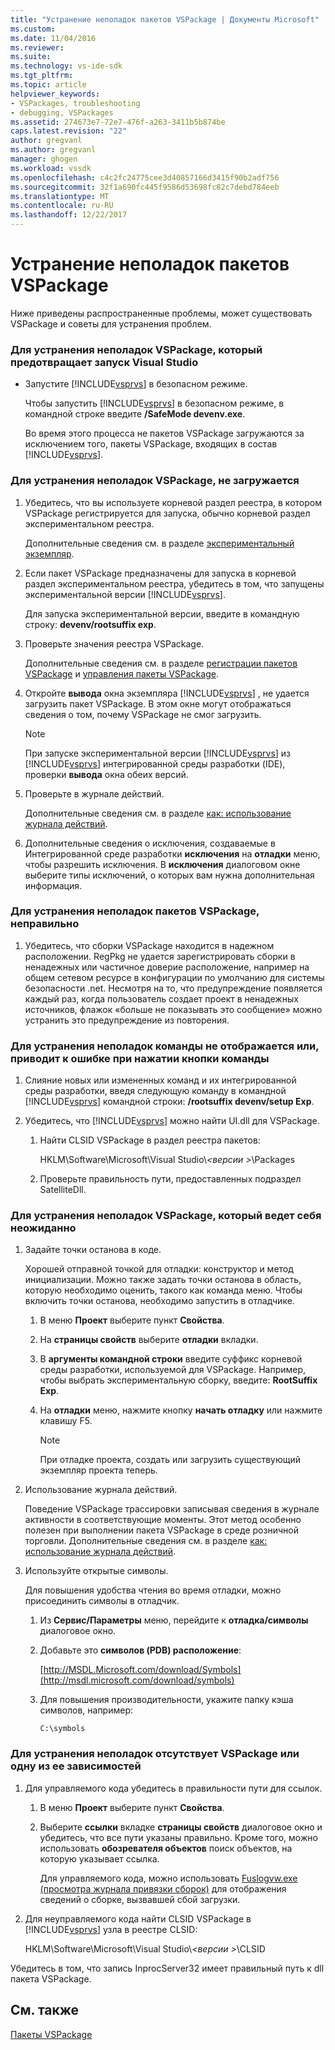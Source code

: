 ```yaml
---
title: "Устранение неполадок пакетов VSPackage | Документы Microsoft"
ms.custom: 
ms.date: 11/04/2016
ms.reviewer: 
ms.suite: 
ms.technology: vs-ide-sdk
ms.tgt_pltfrm: 
ms.topic: article
helpviewer_keywords:
- VSPackages, troubleshooting
- debugging, VSPackages
ms.assetid: 274673e7-72e7-476f-a263-3411b5b874be
caps.latest.revision: "22"
author: gregvanl
ms.author: gregvanl
manager: ghogen
ms.workload: vssdk
ms.openlocfilehash: c4c2fc24775cee3d40857166d3415f90b2adf756
ms.sourcegitcommit: 32f1a690fc445f9586d53698fc82c7debd784eeb
ms.translationtype: MT
ms.contentlocale: ru-RU
ms.lasthandoff: 12/22/2017
---
```

# <a name="troubleshooting-vspackages"></a>Устранение неполадок пакетов VSPackage
Ниже приведены распространенные проблемы, может существовать VSPackage и советы для устранения проблем.  
  
### <a name="to-troubleshoot-a-vspackage-that-keeps-visual-studio-from-starting"></a>Для устранения неполадок VSPackage, который предотвращает запуск Visual Studio  
  
-   Запустите [!INCLUDE[vsprvs](../code-quality/includes/vsprvs_md.md)] в безопасном режиме.  
  
     Чтобы запустить [!INCLUDE[vsprvs](../code-quality/includes/vsprvs_md.md)] в безопасном режиме, в командной строке введите **/SafeMode devenv.exe**.  
  
     Во время этого процесса не пакетов VSPackage загружаются за исключением того, пакеты VSPackage, входящих в состав [!INCLUDE[vsprvs](../code-quality/includes/vsprvs_md.md)].  
  
### <a name="to-troubleshoot-a-vspackage-that-does-not-load"></a>Для устранения неполадок VSPackage, не загружается  
  
1.  Убедитесь, что вы используете корневой раздел реестра, в котором VSPackage регистрируется для запуска, обычно корневой раздел экспериментальном реестра.  
  
     Дополнительные сведения см. в разделе [экспериментальный экземпляр](../extensibility/the-experimental-instance.md).  
  
2.  Если пакет VSPackage предназначены для запуска в корневой раздел экспериментальном реестра, убедитесь в том, что запущены экспериментальной версии [!INCLUDE[vsprvs](../code-quality/includes/vsprvs_md.md)].  
  
     Для запуска экспериментальной версии, введите в командную строку: **devenv/rootsuffix exp**.  
  
3.  Проверьте значения реестра VSPackage.  
  
     Дополнительные сведения см. в разделе [регистрации пакетов VSPackage](http://msdn.microsoft.com/en-us/31e6050f-1457-4849-944a-a3c36b76f3dd) и [управления пакеты VSPackage](../extensibility/managing-vspackages.md).  
  
4.  Откройте **вывода** окна экземпляра [!INCLUDE[vsprvs](../code-quality/includes/vsprvs_md.md)] , не удается загрузить пакет VSPackage. В этом окне могут отображаться сведения о том, почему VSPackage не смог загрузить.  
  
    > [!NOTE]
    >  При запуске экспериментальной версии [!INCLUDE[vsprvs](../code-quality/includes/vsprvs_md.md)] из [!INCLUDE[vsprvs](../code-quality/includes/vsprvs_md.md)] интегрированной среды разработки (IDE), проверки **вывода** окна обеих версий.  
  
5.  Проверьте в журнале действий.  
  
     Дополнительные сведения см. в разделе [как: использование журнала действий](../extensibility/how-to-use-the-activity-log.md).  
  
6.  Дополнительные сведения о исключения, создаваемые в Интегрированной среде разработки **исключения** на **отладки** меню, чтобы разрешить исключения. В **исключения** диалоговом окне выберите типы исключений, о которых вам нужна дополнительная информация.  
  
### <a name="to-troubleshoot-a-vspackage-that-does-not-register"></a>Для устранения неполадок пакетов VSPackage, неправильно  
  
1.  Убедитесь, что сборки VSPackage находится в надежном расположении. RegPkg не удается зарегистрировать сборки в ненадежных или частичное доверие расположение, например на общем сетевом ресурсе в конфигурации по умолчанию для системы безопасности .net. Несмотря на то, что предупреждение появляется каждый раз, когда пользователь создает проект в ненадежных источников, флажок «больше не показывать это сообщение» можно устранить это предупреждение из повторения.  
  
### <a name="to-troubleshoot-a-command-that-is-not-visible-or-that-generates-an-error-when-you-click-a-command"></a>Для устранения неполадок команды не отображается или, приводит к ошибке при нажатии кнопки команды  
  
1.  Слияние новых или измененных команд и их интегрированной среды разработки, введя следующую команду в командной [!INCLUDE[vsprvs](../code-quality/includes/vsprvs_md.md)] командной строки: **/rootsuffix devenv/setup Exp**.  
  
2.  Убедитесь, что [!INCLUDE[vsprvs](../code-quality/includes/vsprvs_md.md)] можно найти UI.dll для VSPackage.  
  
    1.  Найти CLSID VSPackage в раздел реестра пакетов:  
  
         HKLM\Software\Microsoft\Visual Studio\\*\<версии >*\Packages  
  
    2.  Проверьте правильность пути, предоставленных подраздел SatelliteDll.  
  
### <a name="to-troubleshoot-a-vspackage-that-behaves-unexpectedly"></a>Для устранения неполадок VSPackage, который ведет себя неожиданно  
  
1.  Задайте точки останова в коде.  
  
     Хорошей отправной точкой для отладки: конструктор и метод инициализации. Можно также задать точки останова в область, которую необходимо оценить, такого как команда меню. Чтобы включить точки останова, необходимо запустить в отладчике.  
  
    1.  В меню **Проект** выберите пункт **Свойства**.  
  
    2.  На **страницы свойств** выберите **отладки** вкладки.  
  
    3.  В **аргументы командной строки** введите суффикс корневой среды разработки, используемой для VSPackage. Например, чтобы выбрать экспериментальную сборку, введите: **RootSuffix Exp**.  
  
    4.  На **отладки** меню, нажмите кнопку **начать отладку** или нажмите клавишу F5.  
  
        > [!NOTE]
        >  При отладке проекта, создать или загрузить существующий экземпляр проекта теперь.  
  
2.  Использование журнала действий.  
  
     Поведение VSPackage трассировки записывая сведения в журнале активности в соответствующие моменты. Этот метод особенно полезен при выполнении пакета VSPackage в среде розничной торговли. Дополнительные сведения см. в разделе [как: использование журнала действий](../extensibility/how-to-use-the-activity-log.md).  
  
3.  Используйте открытые символы.  
  
     Для повышения удобства чтения во время отладки, можно присоединить символы в отладчик.  
  
    1.  Из **Сервис/Параметры** меню, перейдите к **отладка/символы** диалоговое окно.  
  
    2.  Добавьте это **символов (PDB) расположение**:  
  
         [http://MSDL.Microsoft.com/download/Symbols](http://msdl.microsoft.com/download/symbols)  
  
    3.  Для повышения производительности, укажите папку кэша символов, например:  
  
        ```  
        C:\symbols  
        ```  
  
### <a name="to-troubleshoot-a-missing-vspackage-or-one-of-its-dependencies"></a>Для устранения неполадок отсутствует VSPackage или одну из ее зависимостей  
  
1.  Для управляемого кода убедитесь в правильности пути для ссылок.  
  
    1.  В меню **Проект** выберите пункт **Свойства**.  
  
    2.  Выберите **ссылки** вкладке **страницы свойств** диалоговое окно и убедитесь, что все пути указаны правильно. Кроме того, можно использовать **обозревателя объектов** поиск объектов, на которую указывает ссылка.  
  
         Для управляемого кода, можно использовать [Fuslogvw.exe (просмотра журнала привязки сборок)](/dotnet/framework/tools/fuslogvw-exe-assembly-binding-log-viewer) для отображения сведений о сборке, вызвавшей сбой загрузки.  
  
2.  Для неуправляемого кода найти CLSID VSPackage в [!INCLUDE[vsprvs](../code-quality/includes/vsprvs_md.md)] узла в реестре CLSID:  
  
     HKLM\Software\Microsoft\Visual Studio\\*\<версии >*\CLSID  
  
 Убедитесь в том, что запись InprocServer32 имеет правильный путь к dll пакета VSPackage.  
  
## <a name="see-also"></a>См. также  
 [Пакеты VSPackage](../extensibility/internals/vspackages.md)
